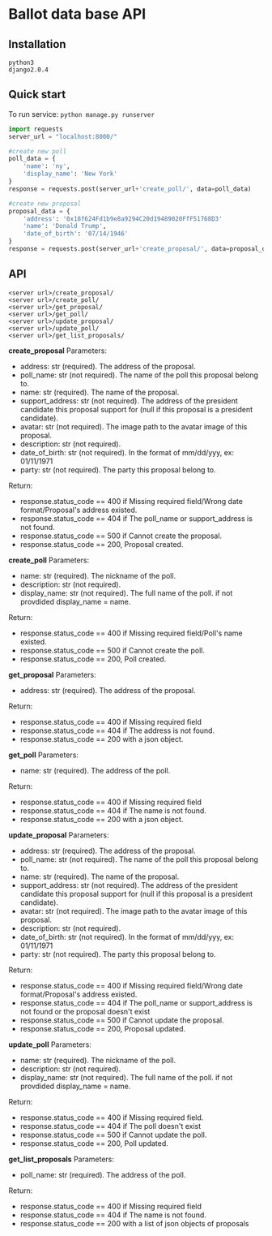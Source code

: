 # Ballot data base API

## Installation
```
python3
django2.0.4
```

## Quick start
To run service: `python manage.py runserver`
```python
import requests
server_url = "localhost:8000/"

#create new poll
poll_data = {
    'name': 'ny',
    'display_name': 'New York'
}
response = requests.post(server_url+'create_poll/', data=poll_data)

#create new proposal
proposal_data = {
    'address': '0x18f624Fd1b9e8a9294C20d19489020FfF51768D3'
    'name': 'Donald Trump',
    'date_of_birth': '07/14/1946'
}
response = requests.post(server_url+'create_proposal/', data=proposal_data)
```
## API
```
<server url>/create_proposal/
<server url>/create_poll/
<server url>/get_proposal/
<server url>/get_poll/
<server url>/update_proposal/
<server url>/update_poll/
<server url>/get_list_proposals/
```
**create_proposal**
Parameters:
- address: str (required). The address of the proposal.
- poll_name: str (not required). The name of the poll this proposal belong to.
- name: str (required). The name of the proposal.
- support_address: str (not required). The address of the president candidate this proposal support for (null if this proposal is a president candidate).
- avatar: str (not required). The image path to the avatar image of this proposal.
- description: str (not required).
- date_of_birth: str (not required). In the format of mm/dd/yyy, ex: 01/11/1971
- party: str (not required). The party this proposal belong to.

Return:
- response.status_code == 400 if Missing required field/Wrong date format/Proposal's address existed.
- response.status_code == 404 if The poll_name or support_address is not found.
- response.status_code == 500 if Cannot create the proposal.
- response.status_code == 200, Proposal created.

**create_poll**
Parameters:
- name: str (required). The nickname of the poll.
- description: str (not required).
- display_name: str (not required). The full name of the poll. if not provdided display_name = name.

Return:
- response.status_code == 400 if Missing required field/Poll's name existed.
- response.status_code == 500 if Cannot create the poll.
- response.status_code == 200, Poll created.

**get_proposal**
Parameters:
- address: str (required). The address of the proposal.

Return:
- response.status_code == 400 if Missing required field
- response.status_code == 404 if The address is not found.
- response.status_code == 200 with a json object.

**get_poll**
Parameters:
- name: str (required). The address of the poll.

Return:
- response.status_code == 400 if Missing required field
- response.status_code == 404 if The name is not found.
- response.status_code == 200 with a json object.

**update_proposal**
Parameters:
- address: str (required). The address of the proposal.
- poll_name: str (not required). The name of the poll this proposal belong to.
- name: str (required). The name of the proposal.
- support_address: str (not required). The address of the president candidate this proposal support for (null if this proposal is a president candidate).
- avatar: str (not required). The image path to the avatar image of this proposal.
- description: str (not required).
- date_of_birth: str (not required). In the format of mm/dd/yyy, ex: 01/11/1971
- party: str (not required). The party this proposal belong to.

Return:
- response.status_code == 400 if Missing required field/Wrong date format/Proposal's address existed.
- response.status_code == 404 if The poll_name or support_address is not found or the proposal doesn't exist
- response.status_code == 500 if Cannot update the proposal.
- response.status_code == 200, Proposal updated.

**update_poll**
Parameters:
- name: str (required). The nickname of the poll.
- description: str (not required).
- display_name: str (not required). The full name of the poll. if not provdided display_name = name.

Return:
- response.status_code == 400 if Missing required field.
- response.status_code == 404 if The poll doesn't exist
- response.status_code == 500 if Cannot update the poll.
- response.status_code == 200, Poll updated.

**get_list_proposals**
Parameters:
- poll_name: str (required). The address of the poll.

Return:
- response.status_code == 400 if Missing required field
- response.status_code == 404 if The name is not found.
- response.status_code == 200 with a list of json objects of proposals